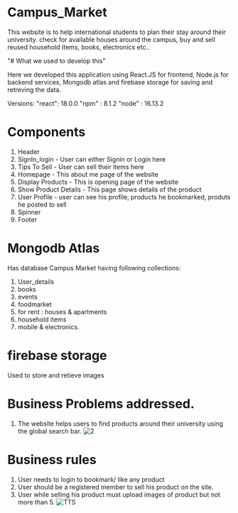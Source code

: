 # Campus_Market

This website is to help international students to plan their stay around their university. check for available houses around the campus, buy and sell reused household items, books, electronics etc..

"# What we used to develop this"

Here we developed this application using React.JS for frontend, Node.js for backend services, Mongodb atlas and firebase storage for saving and retreving the data.

Versions:
 "react": 18.0.0
 "npm" : 8.1.2
 "node" : 16.13.2

 # Components

 1. Header 
 2. SignIn_login  - User can either Signin or Login here
 3. Tips To Sell - User can sell their items here 
 4. Homepage - This about me page of the website
 5. Display Products - This is opening page of the website
 6. Show Product Details - This page shows details of the product
 7. User Profile - user can see his profile, products he bookmarked, produts he posted to sell
 8. Spinner
 9. Footer

# Mongodb Atlas

Has database Campus Market having following collections:

1. User_details
2. books
3. events
4. foodmarket
5. for rent : houses & apartments
6. household items
7. mobile & electronics.

# firebase storage

 Used to store and retieve images

# Business Problems addressed.

1. The website helps users to find products around their university using the global search bar. ![2](https://user-images.githubusercontent.com/91714626/189432579-bc7b921d-8e3a-46f9-8b4e-92a15addcc39.PNG)


# Business rules

1. User needs to login to bookmark/ like any product
2. User should be a registered member to sell his product on the site.
3. User while selling his product must upload images of product but not more than 5. ![TTS](https://user-images.githubusercontent.com/91714626/189425111-a55c76bd-9e19-441b-a441-139c88950366.PNG)









